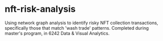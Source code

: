 # nft-risk-analysis
Using network graph analysis to identify risky NFT collection transactions, specifically those that match 'wash trade' patterns. Completed during master's program, in 6242 Data &amp; Visual Analytics.


